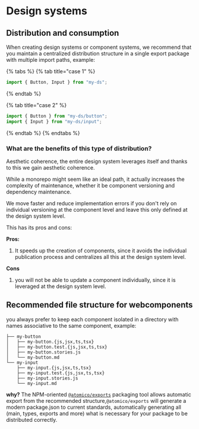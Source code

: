 # Design systems

## Distribution and consumption

When creating design systems or component systems, we recommend that you maintain a centralized distribution structure in a single export package with multiple import paths, example:

{% tabs %}
{% tab title="case 1" %}
```javascript
import { Button, Input } from "my-ds";
```
{% endtab %}

{% tab title="case 2" %}
```javascript
import { Button } from "my-ds/button";
import { Input } from "my-ds/input";
```
{% endtab %}
{% endtabs %}

### What are the benefits of this type of distribution?

Aesthetic coherence, the entire design system leverages itself and thanks to this we gain aesthetic coherence.

While a monorepo might seem like an ideal path, it actually increases the complexity of maintenance, whether it be component versioning and dependency maintenance.

We move faster and reduce implementation errors if you don't rely on individual versioning at the component level and leave this only defined at the design system level.

This has its pros and cons:

**Pros:**&#x20;

1. It speeds up the creation of components, since it avoids the individual publication process and centralizes all this at the design system level.

**Cons**

1. you will not be able to update a component individually, since it is leveraged at the design system level.



## Recommended file structure for webcomponents

you always prefer to keep each component isolated in a directory with names associative to the same component, example:

```
├── my-button
│   ├── my-button.{js,jsx,ts,tsx}
│   ├── my-button.test.{js,jsx,ts,tsx}
│   ├── my-button.stories.js
│   └── my-button.md
└── my-input
    ├── my-input.{js,jsx,ts,tsx}
    ├── my-input.test.{js,jsx,ts,tsx}
    ├── my-input.stories.js
    └── my-input.md
```

**why?** The NPM-oriented [`@atomico/exports`](../../../packages/introduction/atomico-exports.md) packaging tool allows automatic export from the recommended structure,`@atomico/exports` will generate a modern package.json to current standards, automatically generating all (main, types, exports and more) what is necessary for your package to be distributed correctly.
